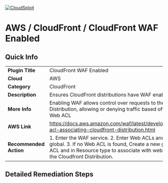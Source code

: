 [![CloudSploit](https://cloudsploit.com/img/logo-new-big-text-100.png "CloudSploit")](https://cloudsploit.com)

# AWS / CloudFront / CloudFront WAF Enabled

## Quick Info

| | |
|-|-|
| **Plugin Title** | CloudFront WAF Enabled |
| **Cloud** | AWS |
| **Category** | CloudFront |
| **Description** | Ensures CloudFront distributions have WAF enabled. |
| **More Info** | Enabling WAF allows control over requests to the Cloudfront Distribution, allowing or denying traffic based off rules in the Web ACL |
| **AWS Link** | https://docs.aws.amazon.com/waf/latest/developerguide/web-acl-associating-cloudfront-distribution.html |
| **Recommended Action** | 1. Enter the WAF service. 2. Enter Web ACLs and filter by global. 3. If no Web ACL is found, Create a new global Web ACL and in Resource type to associate with web ACL, select the Cloudfront Distribution.  |

## Detailed Remediation Steps




